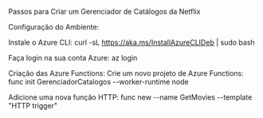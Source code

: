 Passos para Criar um Gerenciador de Catálogos da Netflix

Configuração do Ambiente:

Instale o Azure CLI:
curl -sL https://aka.ms/InstallAzureCLIDeb | sudo bash

Faça login na sua conta Azure:
az login

Criação das Azure Functions:
Crie um novo projeto de Azure Functions:
func init GerenciadorCatalogos --worker-runtime node

Adicione uma nova função HTTP:
func new --name GetMovies --template "HTTP trigger"

